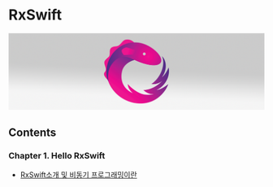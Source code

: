 # RxSwift
<img src="https://github.com/simajune/RxSwift/blob/master/Resources/RxSwiftTitle.png?raw=true" width="900px"/>

###

## Contents

### Chapter 1. Hello RxSwift

- [RxSwift소개 및 비동기 프로그래밍이란](https://github.com/simajune/RxSwift/tree/master/Documents/Ch1-1)